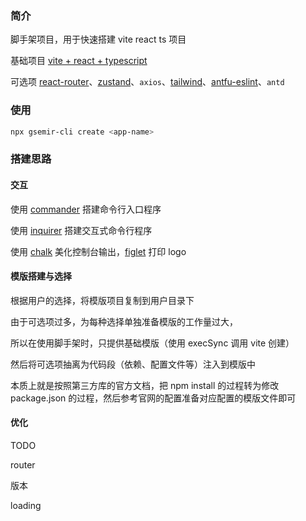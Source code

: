 ### 简介

脚手架项目，用于快速搭建 vite react ts 项目

基础项目 [vite + react + typescript](https://www.vitejs.net/guide/#scaffolding-your-first-vite-project)

可选项 [react-router](https://reactrouter.com/en/main)、[zustand](https://zustand-demo.pmnd.rs/)、`axios`、[tailwind](https://tailwindcss.com/)、[antfu-eslint](https://github.com/antfu/eslint-config)、`antd`

### 使用

```bash
npx gsemir-cli create <app-name>
```

### 搭建思路

#### 交互

使用 [commander](https://github.com/tj/commander.js) 搭建命令行入口程序

使用 [inquirer](https://github.com/SBoudrias/Inquirer.js) 搭建交互式命令行程序

使用 [chalk](https://github.com/chalk/chalk) 美化控制台输出，[figlet](https://github.com/patorjk/figlet.js#readme) 打印 logo

#### 模版搭建与选择

根据用户的选择，将模版项目复制到用户目录下

由于可选项过多，为每种选择单独准备模版的工作量过大，

所以在使用脚手架时，只提供基础模版（使用 execSync 调用 vite 创建）

然后将可选项抽离为代码段（依赖、配置文件等）注入到模版中

本质上就是按照第三方库的官方文档，把 npm install 的过程转为修改 package.json 的过程，然后参考官网的配置准备对应配置的模版文件即可

#### 优化

TODO

router

版本

loading